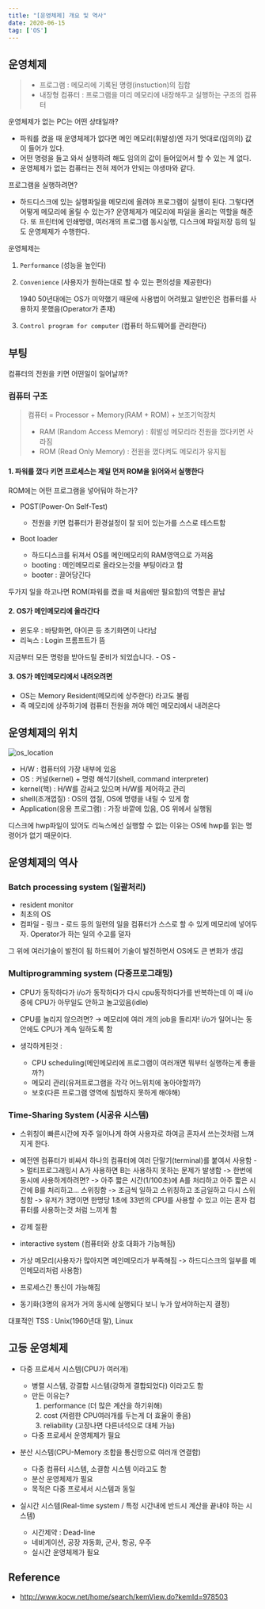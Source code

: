```yaml
---
title: "[운영체제] 개요 및 역사"
date: 2020-06-15
tag: ['OS']
---
```


## 운영체제

> - 프로그램 : 메모리에 기록된 명령(instuction)의 집합
> - 내장형 컴퓨터 : 프로그램을 미리 메모리에 내장해두고 실행하는 구조의 컴퓨터

운영체제가 없는 PC는 어떤 상태일까?

- 파워를 켰을 때 운영체제가 없다면 메인 메모리(휘발성)엔 자기 멋대로(임의의) 값이 들어가 있다.
- 어떤 명령을 들고 와서 실행하려 해도 임의의 값이 들어있어서 할 수 있는 게 없다.
- 운영체제가 없는 컴퓨터는 전혀 제어가 안되는 야생마와 같다.

프로그램을 실행하려면?

- 하드디스크에 있는 실행파일을 메모리에 올려야 프로그램이 실행이 된다. 그렇다면 어떻게 메모리에 올릴 수 있는가? 운영체제가 메모리에 파일을 올리는 역할을 해준다. 또 프린터에 인쇄명령, 여러개의 프로그램 동시실행, 디스크에 파일저장 등의 일도 운영체제가 수행한다.

운영체제는
1. `Performance` (성능을 높인다)
2. `Convenience` (사용자가 원하는대로 할 수 있는 편의성을 제공한다)
  
    1940 50년대에는 OS가 미약했기 때문에 사용법이 어려웠고 일반인은 컴퓨터를 사용하지 못했음(Operator가 존재)

3. `Control program for computer` (컴퓨터 하드웨어를 관리한다)

## 부팅

컴퓨터의 전원을 키면 어떤일이 일어날까?

### 컴퓨터 구조

> 컴퓨터 = Processor + Memory(RAM + ROM) + 보조기억장치
> - RAM (Random Access Memory) : 휘발성 메모리라 전원을 껐다키면 사라짐
> - ROM (Read Only Memory) :  전원을 껐다켜도 메모리가 유지됨

#### 1. 파워를 껐다 키면 프로세스는 제일 먼저 ROM을 읽어와서 실행한다

ROM에는 어떤 프로그램을 넣어둬야 하는가?

- POST(Power-On Self-Test)
  
  - 전원을 키면 컴퓨터가 환경설정이 잘 되어 있는가를 스스로 테스트함

- Boot loader
  
  - 하드디스크를 뒤져서 OS를 메인메모리의 RAM영역으로 가져옴
  - booting : 메인메모리로 올라오는것을 부팅이라고 함
  - booter : 끌어당긴다

두가지 일을 하고나면 ROM(파워를 켰을 때 처음에만 필요함)의 역할은 끝남

#### 2. OS가 메인메모리에 올라간다

- 윈도우 : 바탕화면, 아이콘 등 초기화면이 나타남
- 리눅스 : Login 프롬프트가 뜸

지금부터 모든 명령을 받아드릴 준비가 되었습니다. - OS -

#### 3. OS가 메인메모리에서 내려오려면

- OS는 Memory Resident(메모리에 상주한다) 라고도 불림
- 즉 메모리에 상주하기에 컴퓨터 전원을 꺼야 메인 메모리에서 내려온다

## 운영체제의 위치

![os_location](./image/os_location.png)

- H/W : 컴퓨터의 가장 내부에 있음
- OS : 커널(kernel) + 명령 해석기(shell, command interpreter)
- kernel(핵) : H/W를 감싸고 있으며 H/W를 제어하고 관리
- shell(조개껍질) : OS의 껍질, OS에 명령을 내릴 수 있게 함
- Application(응용 프로그램) : 가장 바깥에 있음, OS 위에서 실행됨

디스크에 hwp파일이 있어도 리눅스에선 실행할 수 없는 이유는 OS에 hwp를 읽는 명령어가 없기 때문이다.

## 운영체제의 역사

### Batch processing system (일괄처리)
  
- resident monitor
- 최초의 OS
- 컴파일 - 링크 - 로드 등의 일련의 일을 컴퓨터가 스스로 할 수 있게 메모리에 넣어두자. Operator가 하는 일의 수고를 덜자

그 위에 여러기술이 발전이 됨
하드웨어 기술이 발전하면서 OS에도 큰 변화가 생김

### Multiprogramming system (다중프로그래밍)
  
- CPU가 동작하다가 i/o가 동작하다가 다시 cpu동작하다가를 반복하는데 이 때 i/o중에 CPU가 아무일도 안하고 놀고있음(idle)

- CPU를 놀리지 않으려면? → 메모리에 여러 개의 job을 돌리자! i/o가 일어나는 동안에도 CPU가 계속 일하도록 함
  
- 생각하게된것 :
  - CPU scheduling(메인메모리에 프로그램이 여러개면 뭐부터 실행하는게 좋을까?)
  - 메모리 관리(유저프로그램을 각각 어느위치에 놓아야할까?)
  - 보호(다른 프로그램 영역에 침범하지 못하게 해야해)

### Time-Sharing System (시공유 시스템)
  
- 스위칭이 빠른시간에 자주 일어나게 하여 사용자로 하여금 혼자서 쓰는것처럼 느껴지게 한다.

- 예전엔 컴퓨터가 비싸서 하나의 컴퓨터에 여러 단말기(terminal)를 붙여서 사용함 -> 멀티프로그래밍시 A가 사용하면 B는 사용하지 못하는 문제가 발생함 -> 한번에 동시에 사용하게하려면? -> 아주 짧은 시간(1/100초)에 A를 처리하고 아주 짧은 시간에 B를 처리하고... 스위칭함 -> 조금씩 일하고 스위칭하고 조금일하고 다시 스위칭함 -> 유저가 3명이면 한명당 1초에 33번의 CPU를 사용할 수 있고 이는 혼자 컴퓨터를 사용하는것 처럼 느끼게 함

- 강제 절환
- interactive system (컴퓨터와 상호 대화가 가능해짐)
- 가상 메모리(사용자가 많아지면 메인메모리가 부족해짐 -> 하드디스크의 일부를 메인메모리처럼 사용함)
- 프로세스간 통신이 가능해짐
- 동기화(3명의 유저가 거의 동시에 실행되다 보니 누가 앞서야하는지 결정)

대표적인 TSS : Unix(1960년대 말), Linux

## 고등 운영체제

- 다중 프로세서 시스템(CPU가 여러개)
  - 병렬 시스템, 강결합 시스템(강하게 결합되었다) 이라고도 함
  - 만든 이유는?
    1. performance (더 많은 계산을 하기위해)
    2. cost (저렴한 CPU여러개를 두는게 더 효율이 좋음)
    3. reliability (고장나면 다른녀석으로 대체 가능)
  - 다중 프로세서 운영체제가 필요

- 분산 시스템(CPU-Memory 조합을 통신망으로 여러개 연결함)
  - 다중 컴퓨터 시스템, 소결합 시스템 이라고도 함
  - 분산 운영체제가 필요
  - 목적은 다중 프로세서 시스템과 동일

- 실시간 시스템(Real-time system / 특정 시간내에 반드시 계산을 끝내야 하는 시스템)
  - 시간제약 : Dead-line
  - 네비게이션, 공장 자동화, 군사, 항공, 우주
  - 실시간 운영체제가 필요

## Reference

- http://www.kocw.net/home/search/kemView.do?kemId=978503
